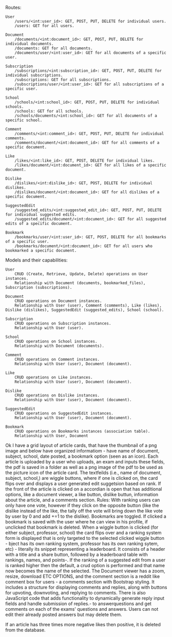 Routes:

    User
        /users/<int:user_id>: GET, POST, PUT, DELETE for individual users.
        /users: GET for all users.

    Document
        /documents/<int:document_id>: GET, POST, PUT, DELETE for individual documents.
        /documents: GET for all documents.
        /documents/user/<int:user_id>: GET for all documents of a specific user.

    Subscription
        /subscriptions/<int:subscription_id>: GET, POST, PUT, DELETE for individual subscriptions.
        /subscriptions: GET for all subscriptions.
        /subscriptions/user/<int:user_id>: GET for all subscriptions of a specific user.

    School
        /schools/<int:school_id>: GET, POST, PUT, DELETE for individual schools.
        /schools: GET for all schools.
        /schools/documents/<int:school_id>: GET for all documents of a specific school.

    Comment
        /comments/<int:comment_id>: GET, POST, PUT, DELETE for individual comments.
        /comments/document/<int:document_id>: GET for all comments of a specific document.

    Like
        /likes/<int:like_id>: GET, POST, DELETE for individual likes.
        /likes/document/<int:document_id>: GET for all likes of a specific document.

    Dislike
        /dislikes/<int:dislike_id>: GET, POST, DELETE for individual dislikes.
        /dislikes/document/<int:document_id>: GET for all dislikes of a specific document.

    SuggestedEdit
        /suggested_edits/<int:suggested_edit_id>: GET, POST, PUT, DELETE for individual suggested edits.
        /suggested_edits/document/<int:document_id>: GET for all suggested edits of a specific document.

    Bookmark
        /bookmarks/user/<int:user_id>: GET, POST, DELETE for all bookmarks of a specific user.
        /bookmarks/document/<int:document_id>: GET for all users who bookmarked a specific document.

Models and their capabilities:

    User
        CRUD (Create, Retrieve, Update, Delete) operations on User instances.
        Relationship with Document (documents, bookmarked_files), Subscription (subscriptions).

    Document
        CRUD operations on Document instances.
        Relationship with User (user), Comment (comments), Like (likes), Dislike (dislikes), SuggestedEdit (suggested_edits), School (school).

    Subscription
        CRUD operations on Subscription instances.
        Relationship with User (user).

    School
        CRUD operations on School instances.
        Relationship with Document (documents).

    Comment
        CRUD operations on Comment instances.
        Relationship with User (user), Document (document).

    Like
        CRUD operations on Like instances.
        Relationship with User (user), Document (document).

    Dislike
        CRUD operations on Dislike instances.
        Relationship with User (user), Document (document).

    SuggestedEdit
        CRUD operations on SuggestedEdit instances.
        Relationship with User (user), Document (document).

    Bookmark
        CRUD operations on Bookmarks instances (association table).
        Relationship with User, Document
        
        
Ok I have  a grid layout of  article  cards, that have the thumbnail of a png image and below have organized informatiom - have name of document, subject, school, date posted,  a bookmark option (seen as an icon). Each article is uploaded by a user who uploads, an exam and inputs these fields, the pdf is saved in a folder as well as a png image of the pdf to be used as the picture icon of the article card. The textfeilds (i.e., name of document, subject, school,) are wiggle buttons, where if one is clicked on, the card flips over and displays a user generated edit suggetsion based on rank. If the front of the article is clicked on a accordian is open that has additional options, like a document viewer, a like button, dislike buttun, information about the article, and a comments section. Rules: With ranking users can only have one vote, however if they click on the opposite button (like the dislike instead of the like, the tally off the vote will bring down the like vote by user by 0 and add +=1 to the dislike). Bookmarks are toggled. If clicked a bookmark is saved with the user where he can view in his profile, if unclicked that bookmark is deleted. When a wiggle button is clicked (for either subject, professor, school) the card flips over and a ranking system form is displayed that is only targeted to the selected clicked wiggle button - bject has its own ranking system, professor has its own ranking sytem, etc) - literally its  snippet representing a leaderboard. It consists of a header with a title and a share button, followed by a leaderboard table with rankings, names, and points-. If the ranking of a suggested edit from a user is ranked higher then the default, a crud option is performed and that name now becomes the name of the selected.  The Document viewer has a zoom, resize, download ETC OPTIONS, and the comment section is a reddit like comment box for users -  a comments section with Bootstrap styling. It includes a structure for displaying comments and replies, along with buttons for upvoting, downvoting, and replying to comments. There is also JavaScript code that adds functionality to dynamically generate reply input fields and handle submission of replies.- to answerquestions and get comments on each of the exams' questions and answers.  Users can not edit their already posted answers but may delete them.  


If an article has three times more negative likes then positive, it is deleted from the database. 